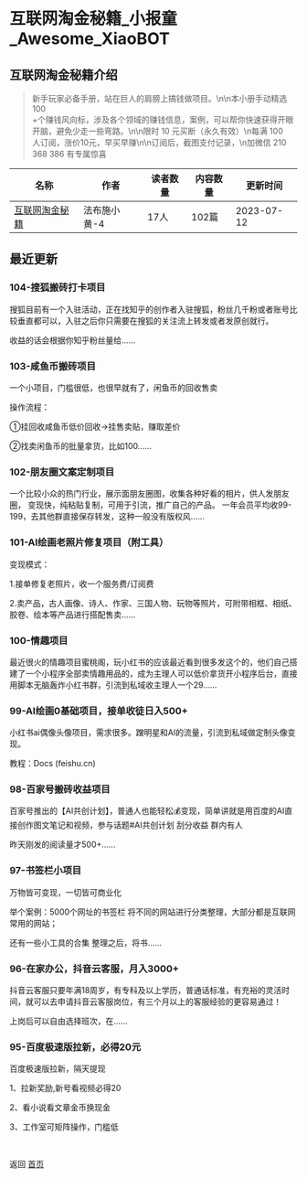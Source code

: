 # 互联网淘金秘籍_小报童_Awesome_XiaoBOT

## 互联网淘金秘籍介绍
> 新手玩家必备手册，站在巨人的肩膀上搞钱做项目。\n\n本小册手动精选 100  
+个赚钱风向标，涉及各个领域的赚钱信息，案例，可以帮你快速获得开眼开脑，避免少走一些弯路。\n\n限时 10 元买断（永久有效）\n每满 100  
人订阅，涨价10元，早买早赚\n\n订阅后，截图支付记录，\n加微信 210 368 386 有专属惊喜  
  


|名称|作者|读者数量|内容数量|更新时间|
|---|---|---|---|---|
|[互联网淘金秘籍](https://xiaobot.net/p/6636?refer=0b133df9-27dc-423b-8101-639049001c13)|法布施小黄-4|17人|102篇|2023-07-12|

## 最近更新
### 104-搜狐搬砖打卡项目

搜狐目前有一个入驻活动，正在找知乎的创作者入驻搜狐，粉丝几千粉或者账号比较垂直都可以，入驻之后你只需要在搜狐的关注流上转发或者发原创就行。

收益的话会根据你知乎粉丝量给......

### 103-咸鱼币搬砖项目

一个小项目，门槛很低，也很早就有了，闲鱼币的回收售卖

操作流程：

①挂回收咸鱼币低价回收→挂售卖贴，赚取差价

②找卖闲鱼币的批量拿货，比如100......

### 102-朋友圈文案定制项目

一个比较小众的热门行业，展示面朋友圈图，收集各种好看的相片，供人发朋友圈， 变现快，纯粘贴复制，可用于引流，推广自己的产品。
一年会员平均收99-199，去其他群直接保存转发，这种一般没有版权风......

### 101-AI绘画老照片修复项目（附工具）

变现模式：

1.接单修复老照片，收一个服务费/订阅费

2.卖产品，古人画像、诗人、作家、三国人物、玩物等照片，可附带相框、相纸、胶卷、绘本等产品进行搭配售卖......

### 100-情趣项目

最近很火的情趣项目蜜桃阁，玩小红书的应该最近看到很多发这个的，他们自己搭建了一个小程序全部卖情趣用品的，成为主理人可以低价拿货开小程序后台，直接用脚本无脑轰炸小红书群，引流到私域收主理人一个29......

### 99-AI绘画0基础项目，接单收徒日入500+

小红书ai偶像头像项目，需求很多。蹭明星和AI的流量，引流到私域做定制头像变现。

教程：Docs (feishu.cn)

### 98-百家号搬砖收益项目

百家号推出的【AI共创计划】，普通人也能轻松💰变现，简单讲就是用百度的AI直接创作图文笔记和视频，参与话题#AI共创计划 刮分收益 群内有人

昨天刚发的阅读量才500+......

### 97-书签栏小项目

万物皆可变现，一切皆可商业化

举个案例：5000个网址的书签栏 将不同的网站进行分类整理，大部分都是互联网常用的网站；

还有一些小工具的合集 整理之后，将书......

### 96-在家办公，抖音云客服，月入3000+

抖音云客服只要年满18周岁，有专科及以上学历，普通话标准，有充裕的灵活时间，就可以去申请抖音云客服岗位，有三个月以上的客服经验的更容易通过！

上岗后可以自由选择班次，在......

### 95-百度极速版拉新，必得20元

百度极速版拉新，隔天提现

1、拉新奖励,新号看视频必得20

2、看小说看文章金币换现金

3、工作室可矩阵操作，门槛低


<a href="https://github.com/Reno9527/awesome-xiaobot" style="color: white; text-decoration: none;">awesome-xiaobot</a>

返回 [首页](../README.md)

